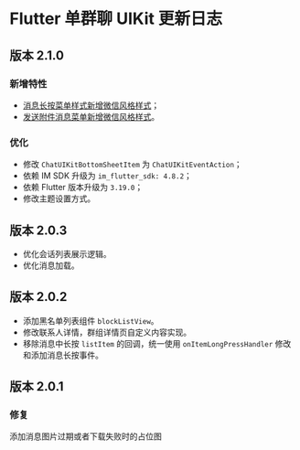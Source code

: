 # Flutter 单群聊 UIKit 更新日志

## 版本 2.1.0

### 新增特性

- [消息长按菜单样式新增微信风格样式](chatuikit_custom_chat.html#自定义消息长按后显示的操作)；
- [发送附件消息菜单新增微信风格样式](chatuikit_custom_chat.html#自定义消息上下文菜单样式)。

### 优化

- 修改 `ChatUIKitBottomSheetItem` 为 `ChatUIKitEventAction`；
- 依赖 IM SDK 升级为 `im_flutter_sdk: 4.8.2`；
- 依赖 Flutter 版本升级为 `3.19.0`；
- 修改主题设置方式。

## 版本 2.0.3

- 优化会话列表展示逻辑。
- 优化消息加载。

## 版本 2.0.2

- 添加黑名单列表组件 `blockListView`。
- 修改联系人详情，群组详情页自定义内容实现。
- 移除消息中长按 `listItem` 的回调，统一使用 `onItemLongPressHandler` 修改和添加消息长按事件。

## 版本 2.0.1

### 修复

添加消息图片过期或者下载失败时的占位图